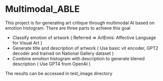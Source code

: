 # Multimodal_ABLE

This project is for generating art critique through multimodal AI based on emotion histogram.
There are three parts to achieve this goal
  - Classify emotion of artwork ( Referred => ArtEmis: Affective Language for Visual Art )
  - Generate title and description of artwork ( Use basic vit encoder, GPT2 decoder and trained on National Gallery dataset )
  - Combine emotion histogram with description to generate blened description ( Use GPT4 from OpenAI )

The results can be accessed in test_image directory
